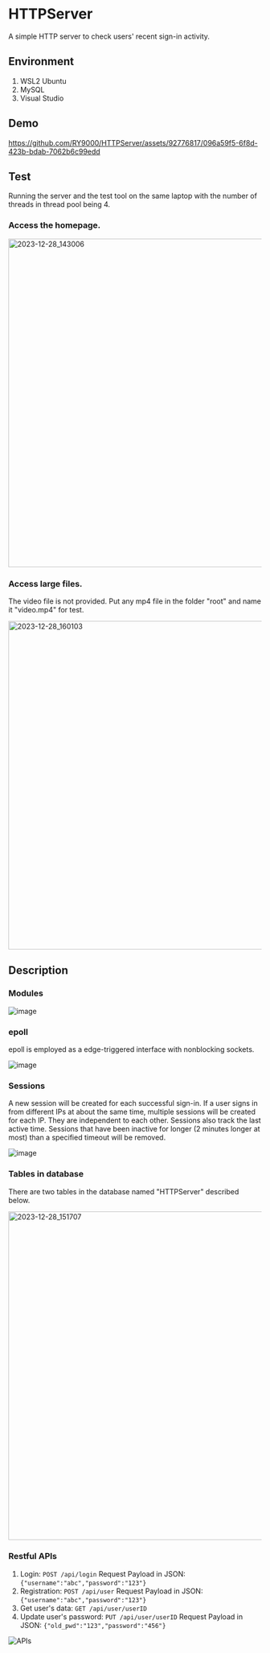 # HTTPServer

A simple HTTP server to check users' recent sign-in activity.

## Environment
1. WSL2 Ubuntu
2. MySQL
3. Visual Studio

## Demo
https://github.com/RY9000/HTTPServer/assets/92776817/096a59f5-6f8d-423b-bdab-7062b6c99edd

## Test
Running the server and the test tool on the same laptop with the number of threads in thread pool being 4.

### Access the homepage.
<img width="653" alt="2023-12-28_143006" src="https://github.com/RY9000/HTTPServer/assets/92776817/362e7686-be0f-47c6-ba8a-58aaf916c2ce">

### Access large files.
The video file is not provided. Put any mp4 file in the folder "root" and name it "video.mp4" for test.

<img width="653" alt="2023-12-28_160103" src="https://github.com/RY9000/HTTPServer/assets/92776817/fb8fa3e5-e557-4be0-b36d-5b5c55a4a223">

## Description

### Modules
![image](https://github.com/RY9000/HTTPServer/assets/92776817/e1dbe778-990a-4623-8396-6725825d31de)

### epoll
epoll is employed as a edge-triggered interface with nonblocking sockets.

![image](https://github.com/RY9000/HTTPServer/assets/92776817/5758e8f0-9995-4add-8366-a6e1265f4acf)

### Sessions
A new session will be created for each successful sign-in. If a user signs in from different IPs at about the same time, multiple sessions will be created for each IP. They are independent to each other. Sessions also track the last active time. Sessions that have been inactive for longer (2 minutes longer at most) than a specified timeout will be removed.

![image](https://github.com/RY9000/HTTPServer/assets/92776817/631a8ac0-60ab-49f9-8d37-822e6279b96d)

### Tables in database
There are two tables in the database named "HTTPServer" described below.

<img width="653" alt="2023-12-28_151707" src="https://github.com/RY9000/HTTPServer/assets/92776817/31beae74-6cb5-42c1-bdfa-0a0dbc166a68">

### Restful APIs
1. Login: `POST /api/login` Request Payload in JSON: `{"username":"abc","password":"123"}`
2. Registration: `POST /api/user` Request Payload in JSON: `{"username":"abc","password":"123"}`
3. Get user's data: `GET /api/user/userID`
4. Update user's password: `PUT /api/user/userID` Request Payload in JSON: `{"old_pwd":"123","password":"456"}`

![APIs](https://github.com/RY9000/HTTPServer/assets/92776817/aea6bd1c-b6ea-483a-bfef-48ce46c6f23c)
